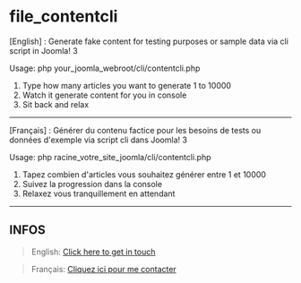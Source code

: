 # file_contentcli

[English] : Generate fake content for testing purposes or sample data via cli script in Joomla! 3

Usage: php your_joomla_webroot/cli/contentcli.php
1. Type how many articles you want to generate 1 to 10000
2. Watch it generate content for you in console
3. Sit back and relax

------

[Français] : Générer du contenu factice pour les besoins de tests ou données d'exemple via script cli dans Joomla! 3

Usage: php racine_votre_site_joomla/cli/contentcli.php
1. Tapez combien d'articles vous souhaitez générer entre 1 et 10000
2. Suivez la progression dans la console
3. Relaxez vous tranquillement en attendant

--------------------------------------------
## INFOS

> English: [Click here to get in touch](https://github.com/mralexandrelise/mralexandrelise/blob/master/community.md "Get in touch")

> Français: [Cliquez ici pour me contacter](https://github.com/mralexandrelise/mralexandrelise/blob/master/community.md "Me contacter")
